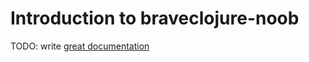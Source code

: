 # Introduction to braveclojure-noob

TODO: write [great documentation](http://jacobian.org/writing/what-to-write/)
